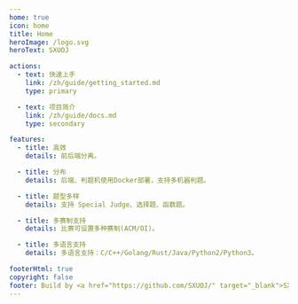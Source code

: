 ```yaml
---
home: true
icon: home
title: Home
heroImage: /logo.svg
heroText: SXUOJ

actions:
  - text: 快速上手
    link: /zh/guide/getting_started.md
    type: primary

  - text: 项目简介
    link: /zh/guide/docs.md
    type: secondary

features:
  - title: 高效
    details: 前后端分离。

  - title: 分布
    details: 后端、判题机使用Docker部署，支持多机器判题。

  - title: 题型多样
    details: 支持 Special Judge、选择题、函数题。

  - title: 多赛制支持
    details: 比赛可设置多种赛制(ACM/OI)。

  - title: 多语言支持
    details: 多语言支持：C/C++/Golang/Rust/Java/Python2/Python3。

footerHtml: true
copyright: false
footer: Build by <a href="https://github.com/SXUOJ/" target="_blank">SXUOJ</a>
---
```

